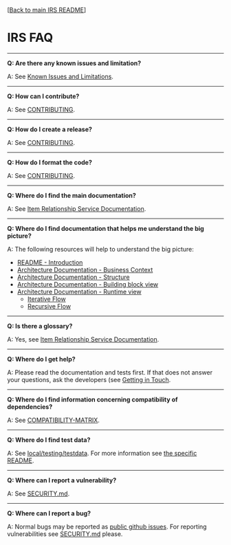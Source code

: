 
[[Back to main IRS README](README.md)]


# IRS FAQ

-----
**Q: Are there any known issues and limitation?**

A: See [Known Issues and Limitations](README.md#known-issues-and-limitations).


-----
**Q: How can I contribute?**

A: See [CONTRIBUTING](CONTRIBUTING.md).


-----
**Q: How do I create a release?**

A: See [CONTRIBUTING](CONTRIBUTING.md#create-a-release).


-----
**Q: How do I format the code?**

A: See [CONTRIBUTING](CONTRIBUTING.md#code-formatting).


-----
**Q: Where do I find the main documentation?**

A: See [Item Relationship Service Documentation](https://eclipse-tractusx.github.io/item-relationship-service/docs/).


-----
**Q: Where do I find documentation that helps me understand the big picture?**

A: The following resources will help to understand the big picture:
- [README - Introduction](README.md#introduction)
- [Architecture Documentation - Business Context](https://eclipse-tractusx.github.io/item-relationship-service/docs/arc42/full.html#_business_context)
- [Architecture Documentation - Structure](https://eclipse-tractusx.github.io/item-relationship-service/docs/arc42/full.html#_structure)
- [Architecture Documentation - Building block view](https://eclipse-tractusx.github.io/item-relationship-service/docs/arc42/full.html#_building_block_view)
- [Architecture Documentation - Runtime view](https://eclipse-tractusx.github.io/item-relationship-service/docs/arc42/full.html#_runtime_view)
    -  [Iterative Flow](https://eclipse-tractusx.github.io/item-relationship-service/docs/arc42/full.html#_irs_iterative)
    -  [Recursive Flow](https://eclipse-tractusx.github.io/item-relationship-service/docs/arc42/full.html#_irs_recursive) 


-----
**Q: Is there a glossary?**

A: Yes, see [Item Relationship Service Documentation](https://eclipse-tractusx.github.io/item-relationship-service/docs/arc42/full.html#_glossary).


-----
**Q: Where do I get help?**

A: Please read the documentation and tests first.
If that does not answer your questions, ask the developers (see [Getting in Touch](README.md#getting-in-touch).


-----
**Q: Where do I find information concerning compatibility of dependencies?**

A: See [COMPATIBILITY-MATRIX](COMPATIBILITY_MATRIX.md).

-----
**Q: Where do I find test data?**

A: See [local/testing/testdata](local/testing/testdata). 
For more information see [the specific README](local/testing/testdata/README.md).


-----
**Q: Where can I report a vulnerability?**

A: See [SECURITY.md](SECURITY.md#reporting-a-vulnerability).


-----
**Q: Where can I report a bug?**

A: Normal bugs may be reported as [public github issues](https://github.com/orgs/eclipse-tractusx/projects/8/views/10). 
For reporting vulnerabilities see [SECURITY.md](SECURITY.md#reporting-a-vulnerability) please.


